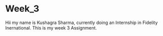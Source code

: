# Week_3
Hii my name is Kushagra Sharma, currently doing an Internship in Fidelity Inernational.
This is my week 3 Assignment.

